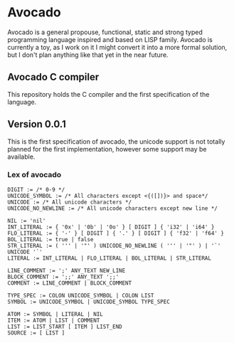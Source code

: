# Avocado

Avocado is a general propouse, functional, static and strong typed
programming language inspired and based on LISP family. Avocado is
currently a toy, as I work on it I might convert it into a more formal
solution, but I don't plan anything like that yet in the near future.

## Avocado C compiler

This repository holds the C compiler and the first specification
of the language.

## Version 0.0.1

This is the first specification of avocado, the unicode support
is not totally planned for the first implementation, however
some support may be available.

### Lex of avocado

```
DIGIT := /* 0-9 */
UNICODE_SYMBOL := /* All characters except <{([])}> and space*/
UNICODE := /* All unicode characters */
UNICODE_NO_NEWLINE := /* All unicode characters except new line */

NIL := 'nil'
INT_LITERAL := { '0x' | '0b' | '0o' } [ DIGIT ] { 'i32' | 'i64' }
FLO_LITERAL := { '-' } [ DIGIT ] { '.' } [ DIGIT ] { 'f32' | 'f64' }
BOL_LITERAL := true | false
STR_LITERAL := ( ''' | '"' ) UNICODE_NO_NEWLINE ( ''' | '"' ) | '`' UNICODE '`'
LITERAL := INT_LITERAL | FLO_LITERAL | BOL_LITERAL | STR_LITERAL

LINE_COMMENT := ';' ANY_TEXT NEW_LINE
BLOCK_COMMENT := ';;' ANY_TEXT ';;'
COMMENT := LINE_COMMENT | BLOCK_COMMENT

TYPE_SPEC := COLON UNICODE_SYMBOL | COLON LIST
SYMBOL := UNICODE_SYMBOL | UNICODE_SYMBOL TYPE_SPEC

ATOM := SYMBOL | LITERAL | NIL
ITEM := ATOM | LIST | COMMENT
LIST := LIST_START [ ITEM ] LIST_END
SOURCE := [ LIST ]
```
